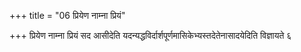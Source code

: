 +++
title = "06 प्रियेण नाम्ना प्रियं"

+++
प्रियेण नाम्ना प्रियं सद आसीदेति यदन्यद्धविर्दार्शपूर्णमासिकेभ्यस्तदेतेनासादयेदिति विज्ञायते ६